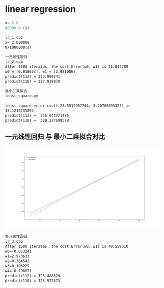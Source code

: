 # linear regression


```python lr_1.py
x= 2.0
60000.0 (s)
```

```
lr_1.cpp
x= 2.000000
0/1000000(s)
```

```
一元线性回归
lr_2.cpp
After 1500 iterates, the cost Error(w0, w1) is 41.844789
w0 = [0.018653], w1 = [2.981086]
predict(112) = 333.900241
predict(110) = 327.938070

```
```
最小二乘拟合
least_square.py

least square error cost(-23.5512952764, 3.20708095323) is 35.1218735092
predict(112) =  335.641771485
predict(110) =  329.227609578

```
## 一元线性回归 与 最小二乘拟合对比
![](https://github.com/tidalmelon/lr/blob/master/img/lr_leastsquare.png)

```
多元线性回归
lr_3.cpp
After 1500 iterates, the cost Error(w0, w1) is 40.559510
w0=-0.053241
w1=2.973633
w2=0.364542
w3=0.196225
w4=-0.198871
predict(112) = 325.488320
predict(110) = 325.977873
```

